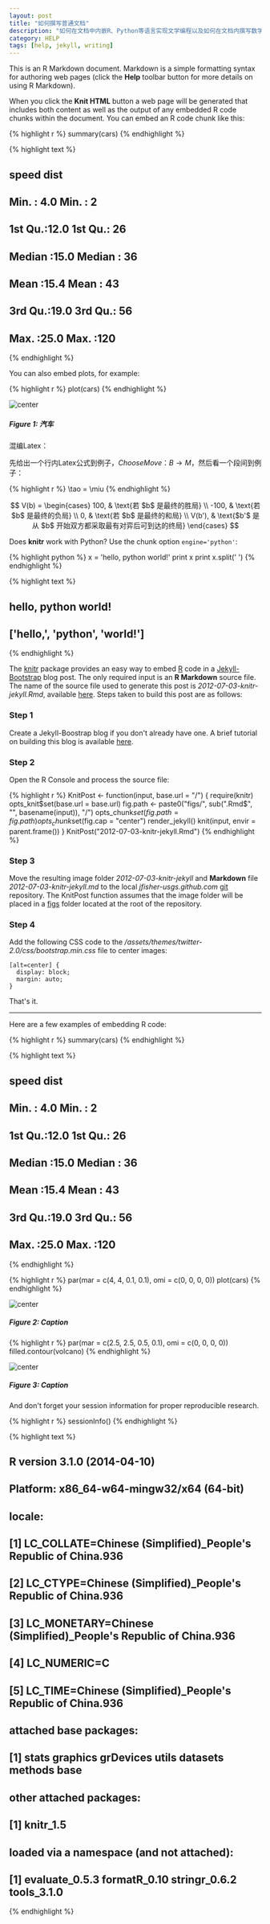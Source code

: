 ```yaml
---
layout: post
title: "如何撰写普通文档"
description: "如何在文档中内嵌R、Python等语言实现文学编程以及如何在文档内撰写数学公式和实现语法高亮"
category: HELP
tags: [help, jekyll, writing]
---
```


This is an R Markdown document. Markdown is a simple formatting syntax for authoring web pages (click the **Help** toolbar button for more details on using R Markdown).

When you click the **Knit HTML** button a web page will be generated that includes both content as well as the output of any embedded R code chunks within the document. You can embed an R code chunk like this:



{% highlight r %}
summary(cars)
{% endhighlight %}



{% highlight text %}
##      speed           dist
##  Min.   : 4.0   Min.   :  2
##  1st Qu.:12.0   1st Qu.: 26
##  Median :15.0   Median : 36
##  Mean   :15.4   Mean   : 43
##  3rd Qu.:19.0   3rd Qu.: 56
##  Max.   :25.0   Max.   :120
{% endhighlight %}


You can also embed plots, for example:


{% highlight r %}
plot(cars)
{% endhighlight %}

![center](/figures/2014-04-18-How-to-write-common-docs/fig1.png)

##### Figure 1: 汽车

混编Latex：

先给出一个行内Latex公式到例子，$ChooseMove：B \to M$，然后看一个段间到例子：


{% highlight r %}
\tao = \miu
{% endhighlight %}


$$
V(b) =
\begin{cases}
100, & \text{若 $b$ 是最终的胜局} \\
-100, & \text{若 $b$ 是最终的负局} \\
0, & \text{若 $b$ 是最终的和局} \\
V(b'), & \text{$b'$ 是从 $b$ 开始双方都采取最有对弈后可到达的终局}
\end{cases}
$$


Does **knitr** work with Python? Use the chunk option `engine='python'`:


{% highlight python %}
x = 'hello, python world!'
print x
print x.split(' ')
{% endhighlight %}




{% highlight text %}
## hello, python world!
## ['hello,', 'python', 'world!']
{% endhighlight %}



The [knitr](http://yihui.name/knitr/) package provides an easy way to embed
[R](http://www.r-project.org/) code in a [Jekyll-Bootstrap](http://jekyllbootstrap.com/)
blog post. The only required input is an **R Markdown** source file.
The name of the source file used to generate this post is *2012-07-03-knitr-jekyll.Rmd*, available
[here](https://github.com/jfisher-usgs/jfisher-usgs.github.com/blob/master/Rmd/2012-07-03-knitr-jekyll.Rmd).
Steps taken to build this post are as follows:

### Step 1

Create a Jekyll-Boostrap blog if you don't already have one.
A brief tutorial on building this blog is available
[here](/lessons/2012/05/30/jekyll-build-on-windows/).

### Step 2

Open the R Console and process the source file:

{% highlight r %}
KnitPost <- function(input, base.url = "/") {
    require(knitr)
    opts_knit$set(base.url = base.url)
    fig.path <- paste0("figs/", sub(".Rmd$", "", basename(input)), "/")
    opts_chunk$set(fig.path = fig.path)
    opts_chunk$set(fig.cap = "center")
    render_jekyll()
    knit(input, envir = parent.frame())
}
KnitPost("2012-07-03-knitr-jekyll.Rmd")
{% endhighlight %}


### Step 3

Move the resulting image folder *2012-07-03-knitr-jekyll* and **Markdown** file
*2012-07-03-knitr-jekyll.md* to the local
*jfisher-usgs.github.com* [git](http://git-scm.com/) repository.
The KnitPost function assumes that the image folder will be placed in a
[figs](https://github.com/jfisher-usgs/jfisher-usgs.github.com/tree/master/figs)
folder located at the root of the repository.

### Step 4

Add the following CSS code to the
*/assets/themes/twitter-2.0/css/bootstrap.min.css* file to center images:

    [alt=center] {
      display: block;
      margin: auto;
    }

That's it.

***

Here are a few examples of embedding R code:

{% highlight r %}
summary(cars)
{% endhighlight %}



{% highlight text %}
##      speed           dist
##  Min.   : 4.0   Min.   :  2
##  1st Qu.:12.0   1st Qu.: 26
##  Median :15.0   Median : 36
##  Mean   :15.4   Mean   : 43
##  3rd Qu.:19.0   3rd Qu.: 56
##  Max.   :25.0   Max.   :120
{% endhighlight %}



{% highlight r %}
par(mar = c(4, 4, 0.1, 0.1), omi = c(0, 0, 0, 0))
plot(cars)
{% endhighlight %}

![center](/figures/2014-04-18-How-to-write-common-docs/fig2.png)

##### Figure 2: Caption


{% highlight r %}
par(mar = c(2.5, 2.5, 0.5, 0.1), omi = c(0, 0, 0, 0))
filled.contour(volcano)
{% endhighlight %}

![center](/figures/2014-04-18-How-to-write-common-docs/fig3.png)

##### Figure 3: Caption

And don't forget your session information for proper reproducible research.

{% highlight r %}
sessionInfo()
{% endhighlight %}



{% highlight text %}
## R version 3.1.0 (2014-04-10)
## Platform: x86_64-w64-mingw32/x64 (64-bit)
##
## locale:
## [1] LC_COLLATE=Chinese (Simplified)_People's Republic of China.936
## [2] LC_CTYPE=Chinese (Simplified)_People's Republic of China.936
## [3] LC_MONETARY=Chinese (Simplified)_People's Republic of China.936
## [4] LC_NUMERIC=C
## [5] LC_TIME=Chinese (Simplified)_People's Republic of China.936
##
## attached base packages:
## [1] stats     graphics  grDevices utils     datasets  methods   base
##
## other attached packages:
## [1] knitr_1.5
##
## loaded via a namespace (and not attached):
## [1] evaluate_0.5.3 formatR_0.10   stringr_0.6.2  tools_3.1.0
{% endhighlight %}
